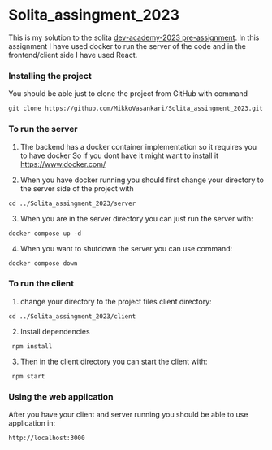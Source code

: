 # Solita_assingment_2023
This is my solution to the solita [dev-academy-2023 pre-assignment](https://github.com/solita/dev-academy-2023-exercise). 
In this assignment I have used docker to run the server of the code and in the frontend/client side I have used React.

### Installing the project
You should be able just to clone the project from GitHub with command
```
git clone https://github.com/MikkoVasankari/Solita_assingment_2023.git 
```

### To run the server 
1. The backend has a docker container implementation so it requires you to have docker
So if you dont have it might want to install it https://www.docker.com/

2. When you have docker running you should first change your directory to the server side of the project with 
```
cd ../Solita_assingment_2023/server
```
3. When you are in the server directory you can just run the server with:
```
docker compose up -d
```
4. When you want to shutdown the server you can use command:
```
docker compose down
```

### To run the client

1. change your directory to the project files client directory:
```
cd ../Solita_assingment_2023/client
```
2. Install dependencies
```
 npm install
```
3. Then in the client directory you can start the client with:
```
 npm start
```


### Using the web application
After you have your client and server running you should be able to use application in:
```
http://localhost:3000
```


